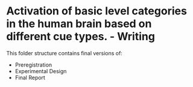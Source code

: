 # Activation of basic level categories in the human brain based on different cue types. - Writing

This folder structure contains final versions of:
* Preregistration
* Experimental Design
* Final Report
